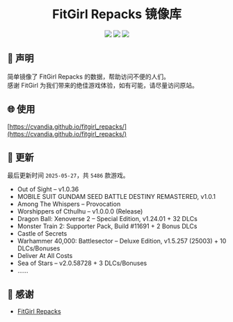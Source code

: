 ﻿<div align="center">

# FitGirl Repacks 镜像库

![](https://count.getloli.com/get/@fitgirl_repacks?theme=booru-lewd)
![](https://img.shields.io/badge/ci-passing-brightgreen.svg?logo=github) ![](https://img.shields.io/badge/license-MIT-brightgreen.svg)

</div>

## 📜 声明
简单镜像了 FitGirl Repacks 的数据，帮助访问不便的人们。  
感谢 FitGirl 为我们带来的绝佳游戏体验，如有可能，请尽量访问原站。

## 🌐 使用
[https://cvandia.github.io/fitgirl_repacks/](https://cvandia.github.io/fitgirl_repacks/)

## 🔄 更新
最后更新时间 `2025-05-27`，共 `5486` 款游戏。
- Out of Sight – v1.0.36
- MOBILE SUIT GUNDAM SEED BATTLE DESTINY REMASTERED, v1.0.1
- Among The Whispers – Provocation
- Worshippers of Cthulhu – v1.0.0.0 (Release)
- Dragon Ball: Xenoverse 2 – Special Edition, v1.24.01 + 32 DLCs
- Monster Train 2: Supporter Pack, Build #11691 + 2 Bonus DLCs
- Castle of Secrets
- Warhammer 40,000: Battlesector – Deluxe Edition, v1.5.257 (25003) + 10 DLCs/Bonuses
- Deliver At All Costs
- Sea of Stars – v2.0.58728 + 3 DLCs/Bonuses
- ……

## 🙏 感谢
- [FitGirl Repacks](https://fitgirl-repacks.site/)
